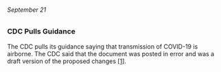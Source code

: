 ###### September 21

### CDC Pulls Guidance

The CDC pulls its guidance saying that transmission of COVID-19 is airborne. The CDC said that the document was posted in error and was a draft version of the proposed changes [[1]](https://www.ajmc.com/view/a-timeline-of-covid19-developments-in-2020). 